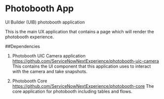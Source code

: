 # Photobooth App
UI Builder (UIB) photobooth application

This is the main UX application that contains a page which will render the photobooth experience.

##Dependencies
1. Photobooth UIC Camera application
https://github.com/ServiceNowNextExperience/photobooth-uic-camera
This contains the UI component that this application uses to interact with the camera and take snapshots.

2. Photobooth Core
https://github.com/ServiceNowNextExperience/photobooth-core
The core application for photobooth including tables and flows.
